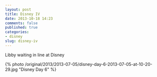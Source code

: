 ```yaml
---
layout: post
title: Disney IV
date: 2013-10-18 14:23
comments: false
published: true
categories:
- disney
slug: disney-iv
---
```

Libby waiting in line at Disney

{% photo /original/2013/2013-07-05/disney-day-6-2013-07-05-at-10-20-29.jpg "Disney Day 6" %}
